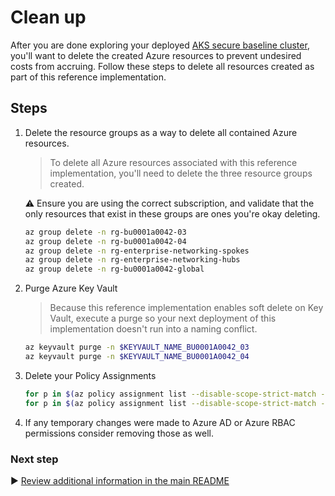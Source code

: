 # Clean up

After you are done exploring your deployed [AKS secure baseline cluster](./), you'll want to delete the created Azure resources to prevent undesired costs from accruing. Follow these steps to delete all resources created as part of this reference implementation.

## Steps

1. Delete the resource groups as a way to delete all contained Azure resources.

   > To delete all Azure resources associated with this reference implementation, you'll need to delete the three resource groups created.

   :warning: Ensure you are using the correct subscription, and validate that the only resources that exist in these groups are ones you're okay deleting.

   ```bash
   az group delete -n rg-bu0001a0042-03
   az group delete -n rg-bu0001a0042-04
   az group delete -n rg-enterprise-networking-spokes
   az group delete -n rg-enterprise-networking-hubs
   az group delete -n rg-bu0001a0042-global
   ```

1. Purge Azure Key Vault

   > Because this reference implementation enables soft delete on Key Vault, execute a purge so your next deployment of this implementation doesn't run into a naming conflict.

   ```bash
   az keyvault purge -n $KEYVAULT_NAME_BU0001A0042_03
   az keyvault purge -n $KEYVAULT_NAME_BU0001A0042_04
   ```

1. Delete your Policy Assignments

   ```bash
   for p in $(az policy assignment list --disable-scope-strict-match --query "[?resourceGroup=='rg-bu0001a0042-03'].name" -o tsv); do az policy assignment delete --name ${p} --resource-group rg-bu0001a0042-03; done
   for p in $(az policy assignment list --disable-scope-strict-match --query "[?resourceGroup=='rg-bu0001a0042-04'].name" -o tsv); do az policy assignment delete --name ${p} --resource-group rg-bu0001a0042-04; done
   ```

1. If any temporary changes were made to Azure AD or Azure RBAC permissions consider removing those as well.

### Next step

:arrow_forward: [Review additional information in the main README](./README.md#broom-clean-up-resources)
